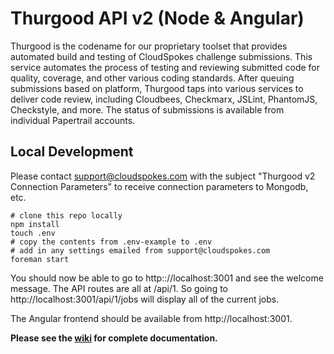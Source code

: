 # Thurgood API v2 (Node & Angular)

Thurgood is the codename for our proprietary toolset that provides automated build and testing of CloudSpokes challenge submissions. This service automates the process of testing and reviewing submitted code for quality, coverage, and other various coding standards. After queuing submissions based on platform, Thurgood taps into various services to deliver code review, including Cloudbees, Checkmarx, JSLint, PhantomJS, Checkstyle, and more. The status of submissions is available from individual Papertrail accounts.

## Local Development

Please contact support@cloudspokes.com with the subject "Thurgood v2 Connection Parameters" to receive connection parameters to Mongodb, etc.

```
# clone this repo locally
npm install
touch .env
# copy the contents from .env-example to .env
# add in any settings emailed from support@cloudspokes.com
foreman start
```

You should now be able to go to http:://localhost:3001 and see the welcome message. The API routes are all at /api/1. So going to http://localhost:3001/api/1/jobs will display all of the current jobs.

The Angular frontend should be available from http://localhost:3001.

**Please see the [wiki](https://github.com/cloudspokes/thurgood/wiki) for complete documentation.**

